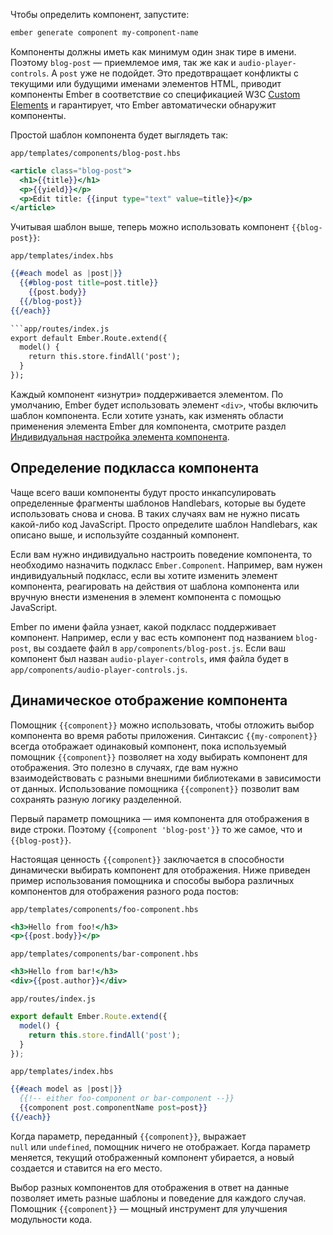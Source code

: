 Чтобы определить компонент, запустите:

```bash
ember generate component my-component-name
```

Компоненты должны иметь как минимум один знак тире в имени. Поэтому `blog-post` — приемлемое имя, так же как и `audio-player-controls`. А `post` уже не подойдет. Это предотвращает конфликты с текущими или будущими именами  элементов HTML, приводит компоненты Ember в соответствие со спецификацией W3C [Custom Elements](https://dvcs.w3.org/hg/webcomponents/raw-file/tip/spec/custom/index.html) и гарантирует, что Ember автоматически обнаружит компоненты.

Простой шаблон компонента будет выглядеть так:

`app/templates/components/blog-post.hbs`
```hbs
<article class="blog-post">
  <h1>{{title}}</h1>
  <p>{{yield}}</p>
  <p>Edit title: {{input type="text" value=title}}</p>
</article>
```

Учитывая шаблон выше, теперь можно использовать компонент `{{blog-post}}`:

`app/templates/index.hbs`
```hbs
{{#each model as |post|}}
  {{#blog-post title=post.title}}
    {{post.body}}
  {{/blog-post}}
{{/each}}

```app/routes/index.js
export default Ember.Route.extend({
  model() {
    return this.store.findAll('post');
  }
});
```

Каждый компонент «изнутри» поддерживается элементом. По умолчанию, Ember будет использовать элемент `<div>`, чтобы включить шаблон компонента. Если хотите узнать, как изменять области применения элемента Ember для компонента, смотрите раздел [Индивидуальная настройка элемента компонента](http://emjs.ru/v2/components/customizing-a-components-element/).

## Определение подкласса компонента 

Чаще всего ваши компоненты будут просто инкапсулировать определенные фрагменты шаблонов Handlebars, которые вы будете использовать снова и снова. В таких случаях вам не нужно писать какой-либо код JavaScript. Просто определите шаблон Handlebars, как описано выше, и используйте созданный компонент.

Если вам нужно индивидуально настроить поведение компонента, то необходимо назначить подкласс `Ember.Component`. Например, вам нужен индивидуальный подкласс, если вы хотите изменить элемент компонента, реагировать на действия от шаблона компонента или вручную внести изменения в элемент компонента с помощью JavaScript.

Ember по имени файла узнает, какой подкласс поддерживает компонент. Например, если у вас есть компонент под названием `blog-post`, вы создаете файл в `app/components/blog-post.js`. Если ваш компонент был назван `audio-player-controls`, имя файла будет в `app/components/audio-player-controls.js`.

## Динамическое отображение компонента

Помощник `{{component}}` можно использовать, чтобы отложить выбор компонента во время работы приложения. Синтаксис `{{my-component}}` всегда отображает одинаковый компонент, пока используемый помощник `{{component}}` позволяет на ходу выбирать компонент для отображения. Это полезно в случаях, где вам нужно взаимодействовать с разными внешними библиотеками в зависимости от данных. Использование помощника `{{component}}` позволит вам сохранять разную логику разделенной.

Первый параметр помощника — имя компонента для отображения в виде строки. Поэтому `{{component 'blog-post'}}` то же самое, что и `{{blog-post}}`.

Настоящая ценность `{{component}}` заключается в способности динамически выбирать компонент для отображения. Ниже приведен пример использования помощника и способы выбора различных компонентов для отображения разного рода постов:

`app/templates/components/foo-component.hbs`
```hbs
<h3>Hello from foo!</h3>
<p>{{post.body}}</p>
```

`app/templates/components/bar-component.hbs`
```hbs
<h3>Hello from bar!</h3>
<div>{{post.author}}</div>
```

`app/routes/index.js`
```js
export default Ember.Route.extend({
  model() {
    return this.store.findAll('post');
  }
});
```

`app/templates/index.hbs`
```hbs
{{#each model as |post|}}
  {{!-- either foo-component or bar-component --}}
  {{component post.componentName post=post}}
{{/each}}
```

Когда параметр, переданный `{{component}}`, выражает `null` или `undefined`, помощник ничего не отображает. Когда параметр меняется, текущий отображенный компонент убирается, а новый создается и ставится на его место.

Выбор разных компонентов для отображения в ответ на данные позволяет иметь разные шаблоны и поведение для каждого случая. Помощник `{{component}}` — мощный инструмент для улучшения модульности кода.